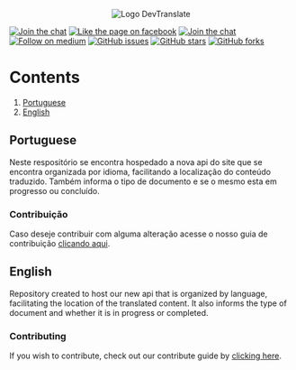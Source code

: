 <p align="center">
  <img src="https://raw.githubusercontent.com/devtranslate/devtranslate.github.io/master/images/logo.png" alt="Logo DevTranslate"/>
</p>

[![Join the chat](https://img.shields.io/badge/gitter-join%20chat%20%E2%86%92-cc2b5e.svg?style=flat-square)](https://gitter.im/devtranslate/Lobby)
[![Like the page on facebook](https://img.shields.io/badge/facebook-like%20the%20page%20%E2%86%92-4267b2.svg?style=flat-square)](https://www.facebook.com/devtranslate/)
[![Join the chat](https://img.shields.io/badge/telegram-join%20chat%20%E2%86%92-0088cc.svg?style=flat-square)](https://telegram.me/devtranslate)
[![Follow on medium](https://img.shields.io/badge/medium-follow%20us%20%E2%86%92-02b875.svg?style=flat-square)](https://medium.com/devtranslate)
[![GitHub issues](https://img.shields.io/github/issues/devtranslate/api.svg?style=flat-square)](https://github.com/devtranslate/api/issues)
[![GitHub stars](https://img.shields.io/github/stars/devtranslate/api.svg?style=flat-square)](https://github.com/devtranslate/api/stargazers)
[![GitHub forks](https://img.shields.io/github/forks/devtranslate/api.svg?style=flat-square)](https://github.com/devtranslate/api/network)

# Contents
1. [Portuguese](https://github.com/devtranslate/api#portuguese)
2. [English](https://github.com/devtranslate/api#english)

## Portuguese
Neste respositório se encontra hospedado a nova api do site que se encontra organizada por idioma, facilitando a localização do conteúdo traduzido. Também informa o tipo de documento e se o mesmo esta em progresso ou concluído.

### Contribuição
Caso deseje contribuir com alguma alteração acesse o nosso guia de contribuição [clicando aqui](https://github.com/devtranslate/about/blob/master/CONTRIBUTING.md).

## English
Repository created to host our new api that is organized by language, facilitating the location of the translated content. It also informs the type of document and whether it is in progress or completed.

### Contributing
If you wish to contribute, check out our contribute guide by [clicking here](https://github.com/devtranslate/about/blob/master/CONTRIBUTING.md).
